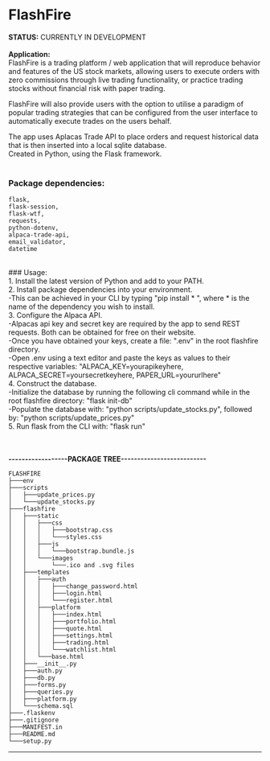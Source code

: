 # FlashFire

__STATUS:__ CURRENTLY IN DEVELOPMENT     <br><br>
__Application:__                         <br>
FlashFire is a trading platform / web application that will reproduce behavior and features of the US stock markets, allowing users to execute orders with zero commissions through live trading functionality, or practice trading stocks without financial risk with paper trading.   <br>

FlashFire will also provide users with the option to utilise a paradigm of popular trading strategies that can be configured from the user interface to automatically execute trades on the users behalf.  <br>

The app uses Aplacas Trade API to place orders and request historical data that is then inserted into a local sqlite database.   <br>
Created in Python, using the Flask framework. <br><br>

### Package dependencies:               
    flask,                        
    flask-session,                
    flask-wtf,                    
    requests,                     
    python-dotenv,                
    alpaca-trade-api,             
    email_validator,              
    datetime    
    
<br>    
### Usage:<br>
1. Install the latest version of Python and add to your PATH.   <br>
2. Install package dependencies into your environment.   <br>
   -This can be achieved in your CLI by typing "pip install * ", where * is the name of the dependency you wish to install.   <br>
3. Configure the Alpaca API.   <br>
   -Alpacas api key and secret key are required by the app to send REST requests. Both can be obtained for free on their website.   <br>
   -Once you have obtained your keys, create a file: ".env" in the root flashfire directory.   <br>
   -Open .env using a text editor and paste the keys as values to their respective variables: "ALPACA_KEY=yourapikeyhere, ALPACA_SECRET=yoursecretkeyhere, PAPER_URL=yoururlhere"          <br>
4. Construct the database.   <br>
   -Initialize the database by running the following cli command while in the root flashfire directory: "flask init-db"   <br>
   -Populate the database with: "python scripts/update_stocks.py", followed by: "python scripts/update_prices.py"   <br>
5. Run flask from the CLI with: "flask run"           <br><br><br>

__------------------PACKAGE TREE--------------------------__

    FLASHFIRE
    ├───env
    ├───scripts
    │   ├───update_prices.py
    │   └───update_stocks.py
    ├───flashfire
    │   ├───static
    │   │   ├───css
    │   │   │   ├───bootstrap.css
    │   │   │   └───styles.css
    │   │   ├───js
    │   │   │   └───bootstrap.bundle.js
    │   │   └───images
    │   │       └───.ico and .svg files
    │   ├───templates
    │   │   ├───auth
    │   │   │   ├───change_password.html
    │   │   │   ├───login.html
    │   │   │   └───register.html
    │   │   ├───platform
    │   │   │   ├───index.html
    │   │   │   ├───portfolio.html
    │   │   │   ├───quote.html
    │   │   │   ├───settings.html
    │   │   │   ├───trading.html
    │   │   │   └───watchlist.html
    │   │   └───base.html
    │   ├───__init__.py
    │   ├───auth.py
    │   ├───db.py
    │   ├───forms.py
    │   ├───queries.py
    │   ├───platform.py
    │   └───schema.sql
    ├───.flaskenv
    ├───.gitignore
    ├───MANIFEST.in
    ├───README.md
    └───setup.py


--------------------------------------------------



















